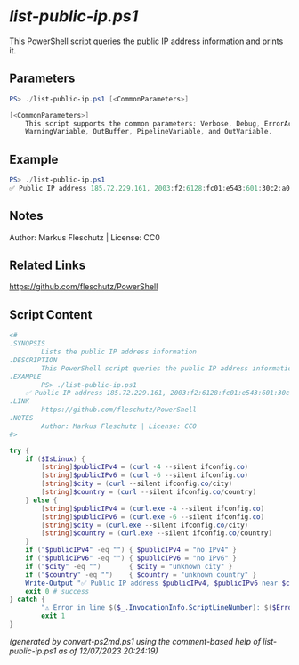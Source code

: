 *list-public-ip.ps1*
================

This PowerShell script queries the public IP address information and prints it.

Parameters
----------
```powershell
PS> ./list-public-ip.ps1 [<CommonParameters>]

[<CommonParameters>]
    This script supports the common parameters: Verbose, Debug, ErrorAction, ErrorVariable, WarningAction, 
    WarningVariable, OutBuffer, PipelineVariable, and OutVariable.
```

Example
-------
```powershell
PS> ./list-public-ip.ps1
✅ Public IP address 185.72.229.161, 2003:f2:6128:fc01:e543:601:30c2:a028 near Munich, Germany

```

Notes
-----
Author: Markus Fleschutz | License: CC0

Related Links
-------------
https://github.com/fleschutz/PowerShell

Script Content
--------------
```powershell
<#
.SYNOPSIS
        Lists the public IP address information
.DESCRIPTION
        This PowerShell script queries the public IP address information and prints it.
.EXAMPLE
        PS> ./list-public-ip.ps1
	✅ Public IP address 185.72.229.161, 2003:f2:6128:fc01:e543:601:30c2:a028 near Munich, Germany
.LINK
        https://github.com/fleschutz/PowerShell
.NOTES
        Author: Markus Fleschutz | License: CC0
#>

try {
	if ($IsLinux) {
		[string]$publicIPv4 = (curl -4 --silent ifconfig.co)
		[string]$publicIPv6 = (curl -6 --silent ifconfig.co)
		[string]$city = (curl --silent ifconfig.co/city)
		[string]$country = (curl --silent ifconfig.co/country)
	} else {
		[string]$publicIPv4 = (curl.exe -4 --silent ifconfig.co)
		[string]$publicIPv6 = (curl.exe -6 --silent ifconfig.co)
		[string]$city = (curl.exe --silent ifconfig.co/city)
		[string]$country = (curl.exe --silent ifconfig.co/country)
	}
	if ("$publicIPv4" -eq "") { $publicIPv4 = "no IPv4" }
	if ("$publicIPv6" -eq "") { $publicIPv6 = "no IPv6" }
	if ("$city" -eq "")       { $city = "unknown city" }
	if ("$country" -eq "")    { $country = "unknown country" }
	Write-Output "✅ Public IP address $publicIPv4, $publicIPv6 near $city, $country"                                                 ; if ($country -eq "Russia") { Write-Host -foregroundColor red "DON'T TRUST PUTIN !!! FLEE NOW OR DIE AS SOLDIER IN UKRAINE !!!" }
	exit 0 # success
} catch {
        "⚠️ Error in line $($_.InvocationInfo.ScriptLineNumber): $($Error[0])"
        exit 1
}
```

*(generated by convert-ps2md.ps1 using the comment-based help of list-public-ip.ps1 as of 12/07/2023 20:24:19)*
